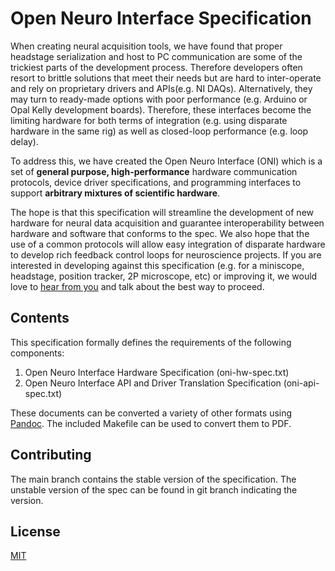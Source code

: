# Open Neuro Interface Specification
When creating neural acquisition tools, we have found that proper headstage
serialization and host to PC communication are some of the trickiest parts of
the development process. Therefore developers often resort to brittle solutions
that meet their needs but are hard to inter-operate and rely on proprietary
drivers and APIs(e.g. NI DAQs).  Alternatively, they may turn to ready-made
options with poor performance (e.g.  Arduino or Opal Kelly development boards).
Therefore, these interfaces become the limiting hardware for both terms of
integration (e.g. using disparate hardware in the same rig)  as well as
closed-loop performance (e.g. loop delay).

To address this, we have created the Open Neuro Interface (ONI) which is a set
of __general purpose, high-performance__ hardware communication protocols,
device driver specifications, and programming interfaces to support __arbitrary
mixtures of scientific hardware__.

The hope is that this specification will streamline the development of new
hardware for neural data acquisition and guarantee interoperability between
hardware and software that conforms to the spec. We also hope that the use of a
common protocols will allow easy integration of disparate hardware to develop
rich feedback control loops for neuroscience projects. If you are interested in
developing against this specification (e.g. for a miniscope, headstage,
position tracker, 2P microscope, etc) or improving it, we would love to [hear
from you](https://open-ephys.org/contact) and talk about the best way to
proceed.

## Contents
This specification formally defines the requirements of the following
components:

1. Open Neuro Interface Hardware Specification (oni-hw-spec.txt)
1. Open Neuro Interface API and Driver Translation Specification (oni-api-spec.txt)

These documents can be converted a variety of other formats using
[Pandoc](https://pandoc.org). The included Makefile can be used to convert them
to PDF.

## Contributing
The main branch contains the stable version of the specification. The unstable
version of the spec can be found in git branch indicating the version. 

## License
[MIT](https://en.wikipedia.org/wiki/MIT_License)

